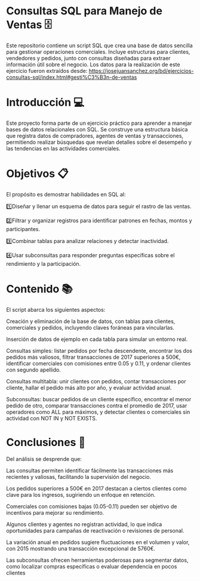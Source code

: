 # Consultas SQL para Manejo de Ventas 🗄
Este repositorio contiene un script SQL que crea una base de datos sencilla para gestionar operaciones comerciales. Incluye estructuras para clientes, vendedores y pedidos, junto con consultas diseñadas para extraer información útil sobre el negocio.
Los datos para la realización de este ejercicio fueron extraídos desde: https://josejuansanchez.org/bd/ejercicios-consultas-sql/index.html#gesti%C3%B3n-de-ventas

# Introducción 💻
Este proyecto forma parte de un ejercicio práctico para aprender a manejar bases de datos relacionales con SQL. Se construye una estructura básica que registra datos de compradores, agentes de ventas y transacciones, permitiendo realizar búsquedas que revelan detalles sobre el desempeño y las tendencias en las actividades comerciales.

# Objetivos 📋
El propósito es demostrar habilidades en SQL al:

1️⃣Diseñar y llenar un esquema de datos para seguir el rastro de las ventas.

2️⃣Filtrar y organizar registros para identificar patrones en fechas, montos y participantes.

3️⃣Combinar tablas para analizar relaciones y detectar inactividad.

4️⃣Usar subconsultas para responder preguntas específicas sobre el rendimiento y la participación.

# Contenido 📚
El script abarca los siguientes aspectos:

Creación y eliminación de la base de datos, con tablas para clientes, comerciales y pedidos, incluyendo claves foráneas para vincularlas.

Inserción de datos de ejemplo en cada tabla para simular un entorno real.

Consultas simples: listar pedidos por fecha descendente, encontrar los dos pedidos más valiosos, filtrar transacciones de 2017 superiores a 500€, identificar comerciales con comisiones entre 0.05 y 0.11, y ordenar clientes con segundo apellido.

Consultas multitabla: unir clientes con pedidos, contar transacciones por cliente, hallar el pedido más alto por año, y evaluar actividad anual.

Subconsultas: buscar pedidos de un cliente específico, encontrar el menor pedido de otro, comparar transacciones contra el promedio de 2017, usar operadores como ALL para máximos, y detectar clientes o comerciales sin actividad con NOT IN y NOT EXISTS.

# Conclusiones 📑
Del análisis se desprende que:

Las consultas permiten identificar fácilmente las transacciones más recientes y valiosas, facilitando la supervisión del negocio.

Los pedidos superiores a 500€ en 2017 destacan a ciertos clientes como clave para los ingresos, sugiriendo un enfoque en retención.

Comerciales con comisiones bajas (0.05-0.11) pueden ser objetivo de incentivos para mejorar su rendimiento.

Algunos clientes y agentes no registran actividad, lo que indica oportunidades para campañas de reactivación o revisiones de personal.

La variación anual en pedidos sugiere fluctuaciones en el volumen y valor, con 2015 mostrando una transacción excepcional de 5760€.

Las subconsultas ofrecen herramientas poderosas para segmentar datos, como localizar compras específicas o evaluar dependencia en pocos clientes
